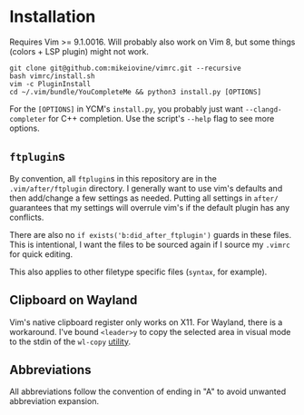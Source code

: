 # Installation
Requires Vim >= 9.1.0016. Will probably also work on Vim 8, but some things 
(colors + LSP plugin) might not work.

```
git clone git@github.com:mikeiovine/vimrc.git --recursive
bash vimrc/install.sh
vim -c PluginInstall
cd ~/.vim/bundle/YouCompleteMe && python3 install.py [OPTIONS]
```

For the `[OPTIONS]` in YCM's `install.py`, you probably just want `--clangd-completer` for 
C++ completion. Use the script's `--help` flag to see more options.

## `ftplugin`s

By convention, all `ftplugin`s in this repository are in the `.vim/after/ftplugin` directory. 
I generally want to use vim's defaults and then add/change a few settings as needed. 
Putting all settings in `after/` guarantees that my settings will overrule vim's if the default 
plugin has any conflicts.

There are also no `if exists('b:did_after_ftplugin')` guards in these files. 
This is intentional, I want the files to be sourced again if I source my `.vimrc` 
for quick editing.

This also applies to other filetype specific files (`syntax`, for example).

## Clipboard on Wayland

Vim's native clipboard register only works on X11. For Wayland, there is a workaround. I've
bound `<leader>y` to copy the selected area in visual mode to the stdin of the `wl-copy`
[utility](https://archlinux.org/packages/extra/x86_64/wl-clipboard/).

## Abbreviations

All abbreviations follow the convention of ending in "A" to avoid unwanted abbreviation expansion.
